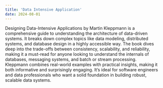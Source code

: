 ```yaml
---
title: 'Data Intensive Application'
date: 2024-08-01
---
```


Designing Data-Intensive Applications by Martin Kleppmann is a comprehensive guide to understanding the architecture of data-driven systems. It breaks down complex topics like data modeling, distributed systems, and database design in a highly accessible way. The book dives deep into the trade-offs between consistency, scalability, and reliability, making it a must-read for anyone looking to understand the internals of databases, messaging systems, and batch or stream processing. Kleppmann combines real-world examples with practical insights, making it both informative and surprisingly engaging. It’s ideal for software engineers and data professionals who want a solid foundation in building robust, scalable data systems.
